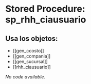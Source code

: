 # Stored Procedure: sp_rhh_ciausuario

## Usa los objetos:
- [[gen_ccosto]]
- [[gen_compania]]
- [[gen_sucursal]]
- [[rhh_ciausuario]]

*No code available.*
